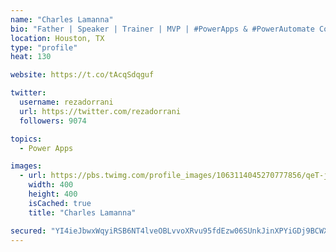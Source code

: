 ```yaml
---
name: "Charles Lamanna"
bio: "Father | Speaker | Trainer | MVP | #PowerApps & #PowerAutomate Community Super User | YouTuber Right-pointing triangle http://youtube.com/c/rezadorrani | Learn - Share - Clockwise rightwards and leftwards open circle arrows"
location: Houston, TX
type: "profile"
heat: 130

website: https://t.co/tAcqSdqguf

twitter:
  username: rezadorrani
  url: https://twitter.com/rezadorrani
  followers: 9074

topics:
  - Power Apps

images:
  - url: https://pbs.twimg.com/profile_images/1063114045270777856/qeT-jpWr_400x400.jpg
    width: 400
    height: 400
    isCached: true
    title: "Charles Lamanna"

secured: "YI4ieJbwxWqyiRSB6NT4lveOBLvvoXRvu95fdEzw06SUnkJinXPYiGDj9BCWXxXB9Ye32DbcoEfEsMs84/Gnlo1WuIIkWKeDpkwoV48R6goayotvwk6B7H3AlzUMbDI7GO2Ir1GDy+fd2AO5ic5jYHiRvqz3JZQSqW8pTTMhnY2yGIot5UuLxHdsp62jEZQSHWzGHir6WgCwPG1t1evuIYGrKziCgYf0oPBEyK0Va81vM+ZYjOS5yFDWLvvHNcmn+/uBQLLRRbCRsjfyJ+yrDCa9+AdNCElsEUwOM5CDi3kvOwsOJptYe4YbEyabySpBvwtAwuTM5U+U2NhT+ag727YWFnMziAZqXj3VdiCA6SpoubAcHA7f17DTyD+EOgrKnVRYDd5ynKuO4+M/0TenXvsiEfM9s2upz0d1ka06leY=;iyRQq4qX51xJOKtw1GjKvw=="
---
```


